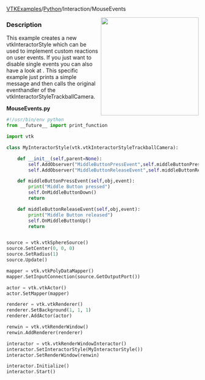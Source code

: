 [VTKExamples](Home)/[Python](Python)/Interaction/MouseEvents

<img align="right" src="https://github.com/lorensen/VTKExamples/raw/master/Testing/Baseline/Interaction/TestMouseEvents.png" width="256" />

### Description
This example creates a new vtkInteractorStyle which can be used to implement custom reactions on user events. If you just want to disable single events you can also have a look at []([VTK/Examples/Python/Interaction/MouseEventsObserver]). This specific example just prints a simple message and then calls the original eventhandler of the vtkInteractorStyleTrackballCamera.

**MouseEvents.py**
```python
#!/usr/bin/env python
from __future__ import print_function

import vtk

class MyInteractorStyle(vtk.vtkInteractorStyleTrackballCamera):

    def __init__(self,parent=None):
        self.AddObserver("MiddleButtonPressEvent",self.middleButtonPressEvent)
        self.AddObserver("MiddleButtonReleaseEvent",self.middleButtonReleaseEvent)

    def middleButtonPressEvent(self,obj,event):
        print("Middle Button pressed")
        self.OnMiddleButtonDown()
        return

    def middleButtonReleaseEvent(self,obj,event):
        print("Middle Button released")
        self.OnMiddleButtonUp()
        return


source = vtk.vtkSphereSource()
source.SetCenter(0, 0, 0)
source.SetRadius(1)
source.Update()

mapper = vtk.vtkPolyDataMapper()
mapper.SetInputConnection(source.GetOutputPort())

actor = vtk.vtkActor()
actor.SetMapper(mapper)

renderer = vtk.vtkRenderer()
renderer.SetBackground(1, 1, 1)
renderer.AddActor(actor)

renwin = vtk.vtkRenderWindow()
renwin.AddRenderer(renderer)

interactor = vtk.vtkRenderWindowInteractor()
interactor.SetInteractorStyle(MyInteractorStyle())
interactor.SetRenderWindow(renwin)

interactor.Initialize()
interactor.Start()
```
